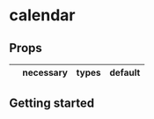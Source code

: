# calendar

## Props
|    | necessary | types | default
|----|-----|-----|---------|

## Getting started
```
```
